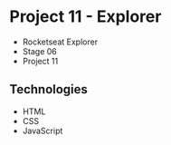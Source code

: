 # Project 11 - Explorer

- Rocketseat Explorer
- Stage 06
- Project 11

## Technologies

- HTML
- CSS
- JavaScript
